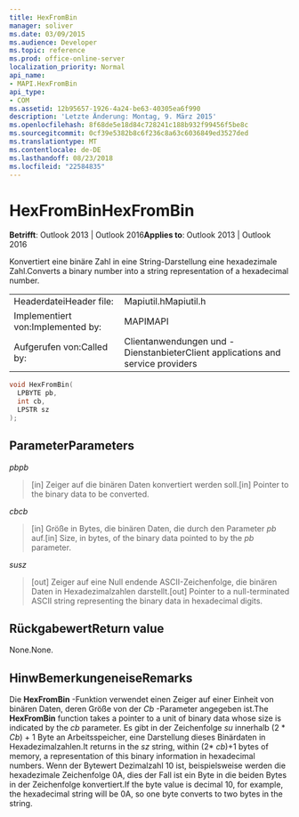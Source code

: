 ```yaml
---
title: HexFromBin
manager: soliver
ms.date: 03/09/2015
ms.audience: Developer
ms.topic: reference
ms.prod: office-online-server
localization_priority: Normal
api_name:
- MAPI.HexFromBin
api_type:
- COM
ms.assetid: 12b95657-1926-4a24-be63-40305ea6f990
description: 'Letzte Änderung: Montag, 9. März 2015'
ms.openlocfilehash: 8f68de5e18d84c728241c188b932f99456f5be8c
ms.sourcegitcommit: 0cf39e5382b8c6f236c8a63c6036849ed3527ded
ms.translationtype: MT
ms.contentlocale: de-DE
ms.lasthandoff: 08/23/2018
ms.locfileid: "22584835"
---
```

# <a name="hexfrombin"></a><span data-ttu-id="393b6-103">HexFromBin</span><span class="sxs-lookup"><span data-stu-id="393b6-103">HexFromBin</span></span>

  
  
<span data-ttu-id="393b6-104">**Betrifft**: Outlook 2013 | Outlook 2016</span><span class="sxs-lookup"><span data-stu-id="393b6-104">**Applies to**: Outlook 2013 | Outlook 2016</span></span> 
  
<span data-ttu-id="393b6-105">Konvertiert eine binäre Zahl in eine String-Darstellung eine hexadezimale Zahl.</span><span class="sxs-lookup"><span data-stu-id="393b6-105">Converts a binary number into a string representation of a hexadecimal number.</span></span> 
  
|||
|:-----|:-----|
|<span data-ttu-id="393b6-106">Headerdatei</span><span class="sxs-lookup"><span data-stu-id="393b6-106">Header file:</span></span>  <br/> |<span data-ttu-id="393b6-107">Mapiutil.h</span><span class="sxs-lookup"><span data-stu-id="393b6-107">Mapiutil.h</span></span>  <br/> |
|<span data-ttu-id="393b6-108">Implementiert von:</span><span class="sxs-lookup"><span data-stu-id="393b6-108">Implemented by:</span></span>  <br/> |<span data-ttu-id="393b6-109">MAPI</span><span class="sxs-lookup"><span data-stu-id="393b6-109">MAPI</span></span>  <br/> |
|<span data-ttu-id="393b6-110">Aufgerufen von:</span><span class="sxs-lookup"><span data-stu-id="393b6-110">Called by:</span></span>  <br/> |<span data-ttu-id="393b6-111">Clientanwendungen und -Dienstanbieter</span><span class="sxs-lookup"><span data-stu-id="393b6-111">Client applications and service providers</span></span>  <br/> |
   
```cpp
void HexFromBin(
  LPBYTE pb,
  int cb,
  LPSTR sz
);
```

## <a name="parameters"></a><span data-ttu-id="393b6-112">Parameter</span><span class="sxs-lookup"><span data-stu-id="393b6-112">Parameters</span></span>

 <span data-ttu-id="393b6-113">_pb_</span><span class="sxs-lookup"><span data-stu-id="393b6-113">_pb_</span></span>
  
> <span data-ttu-id="393b6-114">[in] Zeiger auf die binären Daten konvertiert werden soll.</span><span class="sxs-lookup"><span data-stu-id="393b6-114">[in] Pointer to the binary data to be converted.</span></span> 
    
 <span data-ttu-id="393b6-115">_cb_</span><span class="sxs-lookup"><span data-stu-id="393b6-115">_cb_</span></span>
  
> <span data-ttu-id="393b6-116">[in] Größe in Bytes, die binären Daten, die durch den Parameter _pb_ auf.</span><span class="sxs-lookup"><span data-stu-id="393b6-116">[in] Size, in bytes, of the binary data pointed to by the  _pb_ parameter.</span></span> 
    
 <span data-ttu-id="393b6-117">_su_</span><span class="sxs-lookup"><span data-stu-id="393b6-117">_sz_</span></span>
  
> <span data-ttu-id="393b6-118">[out] Zeiger auf eine Null endende ASCII-Zeichenfolge, die binären Daten in Hexadezimalzahlen darstellt.</span><span class="sxs-lookup"><span data-stu-id="393b6-118">[out] Pointer to a null-terminated ASCII string representing the binary data in hexadecimal digits.</span></span>
    
## <a name="return-value"></a><span data-ttu-id="393b6-119">Rückgabewert</span><span class="sxs-lookup"><span data-stu-id="393b6-119">Return value</span></span>

<span data-ttu-id="393b6-120">None.</span><span class="sxs-lookup"><span data-stu-id="393b6-120">None.</span></span>
  
## <a name="remarks"></a><span data-ttu-id="393b6-121">HinwBemerkungeneise</span><span class="sxs-lookup"><span data-stu-id="393b6-121">Remarks</span></span>

<span data-ttu-id="393b6-122">Die **HexFromBin** -Funktion verwendet einen Zeiger auf einer Einheit von binären Daten, deren Größe von der _Cb_ -Parameter angegeben ist.</span><span class="sxs-lookup"><span data-stu-id="393b6-122">The **HexFromBin** function takes a pointer to a unit of binary data whose size is indicated by the  _cb_ parameter.</span></span> <span data-ttu-id="393b6-123">Es gibt in der Zeichenfolge _su_ innerhalb (2 \* _Cb_) + 1 Byte an Arbeitsspeicher, eine Darstellung dieses Binärdaten in Hexadezimalzahlen.</span><span class="sxs-lookup"><span data-stu-id="393b6-123">It returns in the  _sz_ string, within (2\*  _cb_)+1 bytes of memory, a representation of this binary information in hexadecimal numbers.</span></span> <span data-ttu-id="393b6-124">Wenn der Bytewert Dezimalzahl 10 ist, beispielsweise werden die hexadezimale Zeichenfolge 0A, dies der Fall ist ein Byte in die beiden Bytes in der Zeichenfolge konvertiert.</span><span class="sxs-lookup"><span data-stu-id="393b6-124">If the byte value is decimal 10, for example, the hexadecimal string will be 0A, so one byte converts to two bytes in the string.</span></span> 
  

